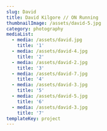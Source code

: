 ```yaml
---
slug: David
title: David Kilgore // ON Running
thumbnailImage: /assets/david-5.jpg
category: photography
mediaList:
  - media: /assets/david.jpg
    title: '1'
  - media: /assets/david-4.jpg
    title: '2'
  - media: /assets/david-2.jpg
    title: '3'
  - media: /assets/david-7.jpg
    title: '4'
  - media: /assets/david-3.jpg
    title: '5'
  - media: /assets/david-5.jpg
    title: '6'
  - media: /assets/david-3.jpg
    title: '7'
templateKey: project
---
```


